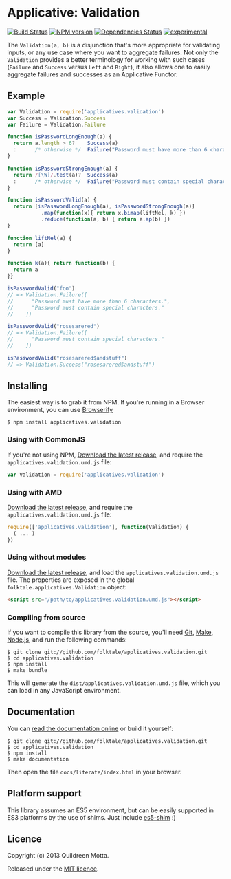 Applicative: Validation
=======================

[![Build Status](https://secure.travis-ci.org/folktale/applicatives.validation.png?branch=master)](https://travis-ci.org/folktale/applicatives.validation)
[![NPM version](https://badge.fury.io/js/applicatives.validation.png)](http://badge.fury.io/js/applicatives.validation)
[![Dependencies Status](https://david-dm.org/folktale/applicatives.validation.png)](https://david-dm.org/folktale/applicatives.validation)
[![experimental](http://hughsk.github.io/stability-badges/dist/experimental.svg)](http://github.com/hughsk/stability-badges)

The `Validation(a, b)` is a disjunction that's more appropriate for validating
inputs, or any use case where you want to aggregate failures. Not only the
`Validation` provides a better terminology for working with such cases
(`Failure` and `Success` versus `Left` and `Right`), it also allows one to
easily aggregate failures and successes as an Applicative Functor.


## Example

```js
var Validation = require('applicatives.validation')
var Success = Validation.Success
var Failure = Validation.Failure

function isPasswordLongEnough(a) {
  return a.length > 6?    Success(a)
  :      /* otherwise */  Failure("Password must have more than 6 characters")
}

function isPasswordStrongEnough(a) {
  return /[\W]/.test(a)?  Success(a)
  :      /* otherwise */  Failure("Password must contain special characters")
}

function isPasswordValid(a) {
  return [isPasswordLongEnough(a), isPasswordStrongEnough(a)]
           .map(function(x){ return x.bimap(liftNel, k) })
           .reduce(function(a, b) { return a.ap(b) })
}

function liftNel(a) {
  return [a]
}

function k(a){ return function(b) {
  return a
}}

isPasswordValid("foo")
// => Validation.Failure([
//      "Password must have more than 6 characters.",
//      "Password must contain special characters."
//    ])

isPasswordValid("rosesarered")
// => Validation.Failure([
//      "Password must contain special characters."
//    ])

isPasswordValid("rosesarered$andstuff")
// => Validation.Success("rosesarered$andstuff")
```


## Installing

The easiest way is to grab it from NPM. If you're running in a Browser
environment, you can use [Browserify][]

    $ npm install applicatives.validation


### Using with CommonJS

If you're not using NPM, [Download the latest release][release], and require
the `applicatives.validation.umd.js` file:

```js
var Validation = require('applicatives.validation')
```


### Using with AMD

[Download the latest release][release], and require the `applicatives.validation.umd.js`
file:

```js
require(['applicatives.validation'], function(Validation) {
  ( ... )
})
```


### Using without modules

[Download the latest release][release], and load the `applicatives.validation.umd.js`
file. The properties are exposed in the global `folktale.applicatives.Validation` object:

```html
<script src="/path/to/applicatives.validation.umd.js"></script>
```


### Compiling from source

If you want to compile this library from the source, you'll need [Git][],
[Make][], [Node.js][], and run the following commands:

    $ git clone git://github.com/folktale/applicatives.validation.git
    $ cd applicatives.validation
    $ npm install
    $ make bundle
    
This will generate the `dist/applicatives.validation.umd.js` file, which you can load in
any JavaScript environment.

    
## Documentation

You can [read the documentation online][docs] or build it yourself:

    $ git clone git://github.com/folktale/applicatives.validation.git
    $ cd applicatives.validation
    $ npm install
    $ make documentation

Then open the file `docs/literate/index.html` in your browser.


## Platform support

This library assumes an ES5 environment, but can be easily supported in ES3
platforms by the use of shims. Just include [es5-shim][] :)


## Licence

Copyright (c) 2013 Quildreen Motta.

Released under the [MIT licence](https://github.com/folktale/applicatives.validation/blob/master/LICENCE).

<!-- links -->
[Fantasy Land]: https://github.com/fantasyland/fantasy-land
[Browserify]: http://browserify.org/
[release]: https://github.com/folktale/applicatives.validation/releases/download/v0.2.0/applicatives.validation-0.2.0.tar.gz
[Git]: http://git-scm.com/
[Make]: http://www.gnu.org/software/make/
[Node.js]: http://nodejs.org/
[es5-shim]: https://github.com/kriskowal/es5-shim
[docs]: http://folktale.github.io/applicatives.validation
